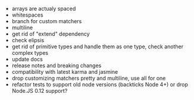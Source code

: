 - arrays are actualy spaced
- whitespaces
- branch for custom matchers
- multiline
- get rid of "extend" dependency
- check elipsis
- get rid of primitive types and handle them as one type, check another complex types
- update docs
- release notes and breaking changes
- compatibility with latest karma and jasmine
- drop customizing matchers pretty and multiline, use all for one
- refactor tests to support old node versions (backticks Node 4+) or drop Node.JS 0.12 support?

